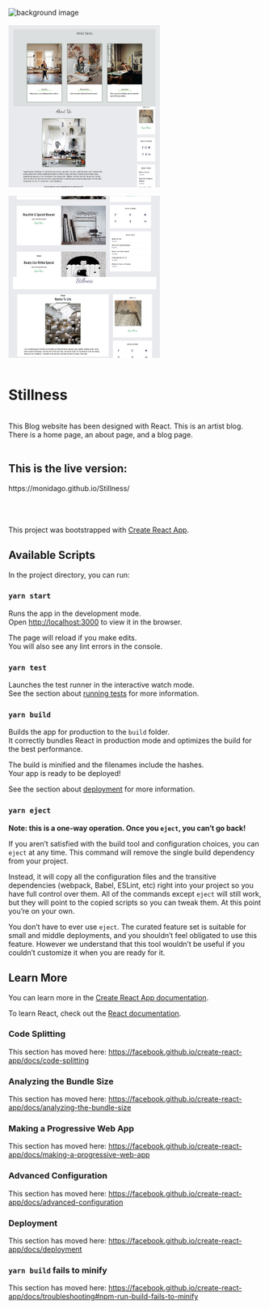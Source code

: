 ![background image](background.png) 
</br></br>
<img align="center" src="https://github.com/monartlondon/Stillness/blob/main/StillnessIMGGit/img1.png" height="160" width="300">
<img align="center" src="https://github.com/monartlondon/Stillness/blob/main/StillnessIMGGit/img2.png" height="160" width="300">
</br></br>
<img align="center" src="https://github.com/monartlondon/Stillness/blob/main/StillnessIMGGit/img3.png" height="160" width="300">
<img align="center" src="https://github.com/monartlondon/Stillness/blob/main/StillnessIMGGit/img4.png" height="160" width="300">
</br></br>
# Stillness
</br>  
This Blog website has been designed with React.
This is an artist blog. There is a home page, an about page, and a blog page.
</br> </br>   
<h2>This is the live version:</h2> https://monidago.github.io/Stillness/
</br></br></br></br>


This project was bootstrapped with [Create React App](https://github.com/facebook/create-react-app).

## Available Scripts

In the project directory, you can run:

### `yarn start`

Runs the app in the development mode.<br />
Open [http://localhost:3000](http://localhost:3000) to view it in the browser.

The page will reload if you make edits.<br />
You will also see any lint errors in the console.

### `yarn test`

Launches the test runner in the interactive watch mode.<br />
See the section about [running tests](https://facebook.github.io/create-react-app/docs/running-tests) for more information.

### `yarn build`

Builds the app for production to the `build` folder.<br />
It correctly bundles React in production mode and optimizes the build for the best performance.

The build is minified and the filenames include the hashes.<br />
Your app is ready to be deployed!

See the section about [deployment](https://facebook.github.io/create-react-app/docs/deployment) for more information.

### `yarn eject`

**Note: this is a one-way operation. Once you `eject`, you can’t go back!**

If you aren’t satisfied with the build tool and configuration choices, you can `eject` at any time. This command will remove the single build dependency from your project.

Instead, it will copy all the configuration files and the transitive dependencies (webpack, Babel, ESLint, etc) right into your project so you have full control over them. All of the commands except `eject` will still work, but they will point to the copied scripts so you can tweak them. At this point you’re on your own.

You don’t have to ever use `eject`. The curated feature set is suitable for small and middle deployments, and you shouldn’t feel obligated to use this feature. However we understand that this tool wouldn’t be useful if you couldn’t customize it when you are ready for it.

## Learn More

You can learn more in the [Create React App documentation](https://facebook.github.io/create-react-app/docs/getting-started).

To learn React, check out the [React documentation](https://reactjs.org/).

### Code Splitting

This section has moved here: https://facebook.github.io/create-react-app/docs/code-splitting

### Analyzing the Bundle Size

This section has moved here: https://facebook.github.io/create-react-app/docs/analyzing-the-bundle-size

### Making a Progressive Web App

This section has moved here: https://facebook.github.io/create-react-app/docs/making-a-progressive-web-app

### Advanced Configuration

This section has moved here: https://facebook.github.io/create-react-app/docs/advanced-configuration

### Deployment

This section has moved here: https://facebook.github.io/create-react-app/docs/deployment

### `yarn build` fails to minify

This section has moved here: https://facebook.github.io/create-react-app/docs/troubleshooting#npm-run-build-fails-to-minify


